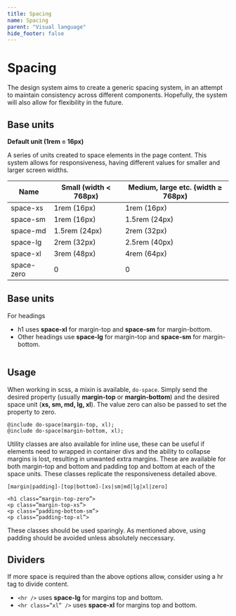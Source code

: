 ```yaml
---
title: Spacing
name: Spacing
parent: "Visual language"
hide_footer: false
---
```

<h1 class="margin-top-zero">Spacing</h1>
<p class="lead">The design system aims to create a generic spacing system, in an attempt to maintain consistency across different components. Hopefully, the system will also allow for flexibility in the future.</p>
<h2>Base units</h2>
<p><strong>Default unit (1rem = 16px)</strong></p>
<p>A series of units created to space elements in the page content. This system allows for responsiveness, having different values for smaller and larger screen widths.</p>
<table class="table table-striped">
  <thead>
    <tr>
      <th>Name</th>
      <th>Small (width &lt; 768px)</th>
      <th>Medium, large etc. (width ≥ 768px)</th>
    </tr>
  </thead>
  <tbody>
    <tr>
      <td>space-xs</td>
      <td>1rem (16px)</td>
      <td>1rem (16px)</td>
    </tr>
    <tr>
      <td>space-sm</td>
      <td>1rem (16px)</td>
      <td>1.5rem (24px)</td>
    </tr>
	<tr>
      <td>space-md</td>
      <td>1.5rem (24px)</td>
      <td>2rem (32px)</td>
    </tr>
	<tr>
      <td>space-lg</td>
      <td>2rem (32px)</td>
      <td>2.5rem (40px)</td>
    </tr>
	<tr>
      <td>space-xl</td>
      <td>3rem (48px)</td>
      <td>4rem (64px)</td>
    </tr>
	<tr>
      <td>space-zero</td>
      <td>0</td>
      <td>0</td>
    </tr>
  </tbody>
</table>
<h2>Base units</h2>
<p>For headings</p>
<ul>
	<li>h1 uses <strong>space-xl</strong> for margin-top and <strong>space-sm</strong> for margin-bottom. </li>
	<li>Other headings use <strong>space-lg</strong> for margin-top and <strong>space-sm</strong> for margin-bottom.</li>
</ul>
<figure class="img-width-full">
    <img src="../../images/spacing-example.png" alt="" />
</figure>
<h2>Usage</h2>
<p>When working in scss, a mixin is available, <code>do-space</code>. Simply send the desired property (usually <strong class="nowrap">margin-top</strong> or <strong>margin-bottom</strong>) and the desired space unit (<strong>xs, sm, md, lg, xl</strong>). The value zero can also be passed to set the property to zero.</p>
<div class="highlight">
<pre class="chroma">
<code class="language-scss">@include do-space(margin-top, xl);    
@include do-space(margin-bottom, xl);</code>
</pre>
</div>
<p>Utility classes are also available for inline use, these can be useful if elements need to wrapped in container divs and the ability to collapse margins is lost, resulting in unwanted extra margins. These are available for both margin-top and bottom and padding top and bottom at each of the space units. These classes replicate the responsiveness detailed above.</p>
<code>[margin|padding]-[top|bottom]-[xs|sm|md|lg|xl|zero]</code>
<div class="highlight">
<pre class="chroma">
<code class="language-html">&lt;h1 class=&rdquo;margin-top-zero&rdquo;&gt;
&lt;p class=&rdquo;margin-top-xs&rdquo;&gt;
&lt;p class=&rdquo;padding-bottom-sm&rdquo;&gt;
&lt;p class=&rdquo;padding-top-xl&rdquo;&gt;</code>
</pre>
</div>
<p>These classes should be used sparingly. As mentioned above, using padding should be avoided unless absolutely neccessary.</p>
<h2>Dividers</h2>
<p>If more space is required than the above options allow, consider using a hr tag to divide content.</p>
<ul>
	<li><code>&lt;hr /&gt;</code> uses <strong>space-lg</strong> for margins top and bottom.</li>
	<li><code>&lt;hr class=&rdquo;xl&rdquo; /&gt;</code> uses <strong>space-xl</strong> for margins top and bottom.</li>
</ul>